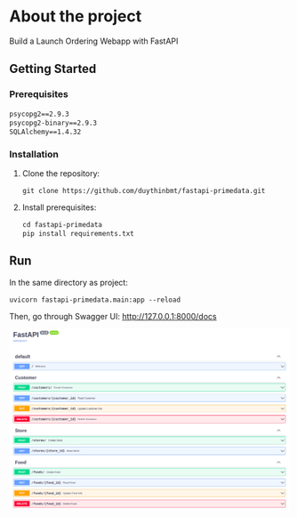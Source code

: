# About the project
Build a Launch Ordering Webapp with FastAPI

## Getting Started
### Prerequisites
```
psycopg2==2.9.3
psycopg2-binary==2.9.3
SQLAlchemy==1.4.32
```
### Installation
1. Clone the repository:
   ```
   git clone https://github.com/duythinbmt/fastapi-primedata.git
   ```
2. Install prerequisites:
    ```
    cd fastapi-primedata
    pip install requirements.txt
    ```
## Run
In the same directory as project:
```
uvicorn fastapi-primedata.main:app --reload
```
Then, go through Swagger UI: http://127.0.0.1:8000/docs

![](https://github.com/duythinbmt/fastapi-primedata/blob/main/docs/swagger.png?raw=true)
